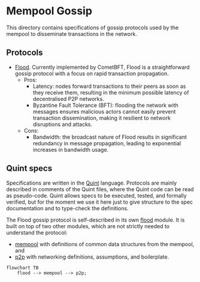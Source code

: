 # Mempool Gossip

This directory contains specifications of gossip protocols used by the mempool to disseminate
transactions in the network.

## Protocols

- [Flood](flood.qnt). Currently implemented by CometBFT, Flood is a straightforward gossip protocol
  with a focus on rapid transaction propagation.
  - Pros:
    + Latency: nodes forward transactions to their peers as soon as they receive them, resulting in
      the minimum possible latency of decentralised P2P networks.
    + Byzantine Fault Tolerance (BFT): flooding the network with messages ensures malicious actors
      cannot easily prevent transaction dissemination, making it resilient to network disruptions
      and attacks.
  - Cons:
    - Bandwidth: the broadcast nature of Flood results in significant redundancy in message
      propagation, leading to exponential increases in bandwidth usage.

## Quint specs

Specifications are written in the [Quint][quint] language. Protocols are mainly described in
comments of the Quint files, where the Quint code can be read as pseudo-code. Quint allows specs to
be executed, tested, and formally verified, but for the moment we use it here just to give structure
to the spec documentation and to type-check the definitions.

The Flood gossip protocol is self-described in its own [flood](flood.qnt) module. It is built on top
of two other modules, which are not strictly needed to understand the protocol:
- [mempool](mempool.qnt) with definitions of common data structures from the mempool, and 
- [p2p](p2p.qnt) with networking definitions, assumptions, and boilerplate.
```mermaid
flowchart TB
    flood --> mempool --> p2p;
```

[quint]: https://quint-lang.org/
